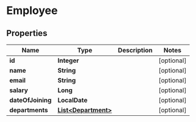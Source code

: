 

# Employee


## Properties

| Name | Type | Description | Notes |
|------------ | ------------- | ------------- | -------------|
|**id** | **Integer** |  |  [optional] |
|**name** | **String** |  |  [optional] |
|**email** | **String** |  |  [optional] |
|**salary** | **Long** |  |  [optional] |
|**dateOfJoining** | **LocalDate** |  |  [optional] |
|**departments** | [**List&lt;Department&gt;**](Department.md) |  |  [optional] |



